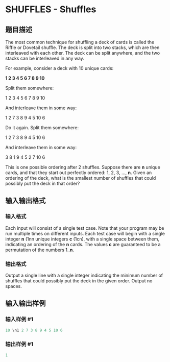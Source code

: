 # SHUFFLES - Shuffles

## 题目描述

The most common technique for shuffling a deck of cards is called the Riffle or Dovetail shuffle. The deck is split into two stacks, which are then interleaved with each other. The deck can be split anywhere, and the two stacks can be interleaved in any way.

For example, consider a deck with 10 unique cards:

**1 2 3 4 5 6 7 8 9 10**

Split them somewhere:

1 2 3 4 5 6 7 8 9 10

And interleave them in some way:

1 2 7 3 8 9 4 5 10 6

Do it again. Split them somewhere:

1 2 7 3 8 9 4 5 10 6

And interleave them in some way:

3 8 1 9 4 5 2 7 10 6

This is one possible ordering after 2 shuffles. Suppose there are **n** unique cards, and that they start out perfectly ordered: 1, 2, 3, ..., **n**. Given an ordering of the deck, what is the smallest number of shuffles that could possibly put the deck in that order?

## 输入输出格式

### 输入格式

Each input will consist of a single test case. Note that your program may be run multiple times on different inputs. Each test case will begin with a single integer **n** (1nn unique integers **c** (1cn), with a single space between them, indicating an ordering of the **n** cards. The values **c** are guaranteed to be a permutation of the numbers 1..**n**.

### 输出格式

Output a single line with a single integer indicating the minimum number of shuffles that could possibly put the deck in the given order. Output no spaces.

## 输入输出样例

### 输入样例 #1

```cpp
10 \n1 2 7 3 8 9 4 5 10 6
```


### 输出样例 #1

```cpp
1
```



